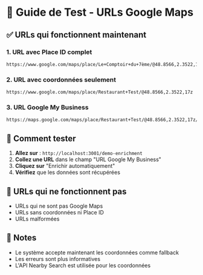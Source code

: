 # 🧪 Guide de Test - URLs Google Maps

## ✅ URLs qui fonctionnent maintenant

### 1. URL avec Place ID complet
```
https://www.google.com/maps/place/Le+Comptoir+du+7ème/@48.8566,2.3522,17z/data=!3m1!4b1!4m6!3m5!1s0x47e66e1f06e2b70f:0x40b82c3688c9460!8m2!3d48.8566!4d2.3522!16s%2Fg%2F11c0w8wr9r
```

### 2. URL avec coordonnées seulement
```
https://www.google.com/maps/place/Restaurant+Test/@48.8566,2.3522,17z
```

### 3. URL Google My Business
```
https://maps.google.com/maps/place/Restaurant+Test/@48.8566,2.3522,17z/data=!3m1!4b1!4m6!3m5!1s0x47e66e1f06e2b70f:0x40b82c3688c9460!8m2!3d48.8566!4d2.3522!16s%2Fg%2F11c0w8wr9r
```

## 🔧 Comment tester

1. **Allez sur** : `http://localhost:3001/demo-enrichment`
2. **Collez une URL** dans le champ "URL Google My Business"
3. **Cliquez sur** "Enrichir automatiquement"
4. **Vérifiez** que les données sont récupérées

## 🚨 URLs qui ne fonctionnent pas

- URLs qui ne sont pas Google Maps
- URLs sans coordonnées ni Place ID
- URLs malformées

## 📝 Notes

- Le système accepte maintenant les coordonnées comme fallback
- Les erreurs sont plus informatives
- L'API Nearby Search est utilisée pour les coordonnées
